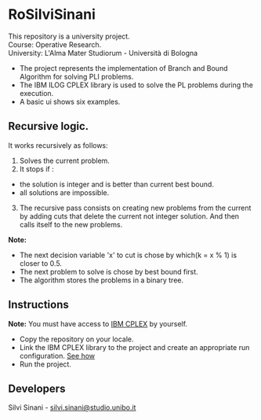 # RoSilviSinani

This repository is a university project.<br>
Course: Operative Research.<br>
University: L'Alma Mater Studiorum - Università di Bologna<br>

- The project represents the implementation of Branch and Bound Algorithm for solving PLI problems.<br>
- The IBM ILOG CPLEX library is used to solve the PL problems during the execution.<br>
- A basic ui shows six examples.<br>


## Recursive logic.
It works recursively as follows:
1) Solves the current problem.
2) It stops if :
- the solution is integer and is better than current best bound.
- all solutions are impossible.
3) The recursive pass consists on creating new problems from the current by adding cuts
that delete the current not integer solution.
And then calls itself to the new problems.


<b>Note:</b> 
- The next decision variable 'x' to cut is chose by which(k = x % 1) is closer to 0.5.
- The next problem to solve is chose by best bound first.
- The algorithm stores the problems in a binary tree.
    

## Instructions
<b>Note:</b> You must have access to <a href="https://www.ibm.com/products/ilog-cplex-optimization-studio">IBM CPLEX</a> by yourself.
- Copy the repository on your locale.
- Link the IBM CPLEX library to the project and create an appropriate run configuration. <a href="https://www.ibm.com/docs/en/icos/22.1.1?topic=cplex-setting-up-eclipse-java-api">See how</a>
- Run the project.

## Developers

Silvi Sinani - silvi.sinani@studio.unibo.it
